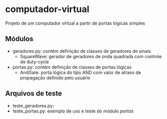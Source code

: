 # computador-virtual
Projeto de um computador virtual a partir de portas lógicas simples

## Módulos
- geradores.py: contém definição de classes de geradores de sinais
  - SquareWave: gerador de geradores de onda quadrada com controle de duty-cycle
- portas.py: contém definição de classes de portas lógicas
  - AndGate: porta lógica do tipo AND com valor de atraso de propagação definido pelo usuário

## Arquivos de teste
- teste_geradores.py:
- teste_portas.py: exemplo de uso e teste do módulo *portas*
